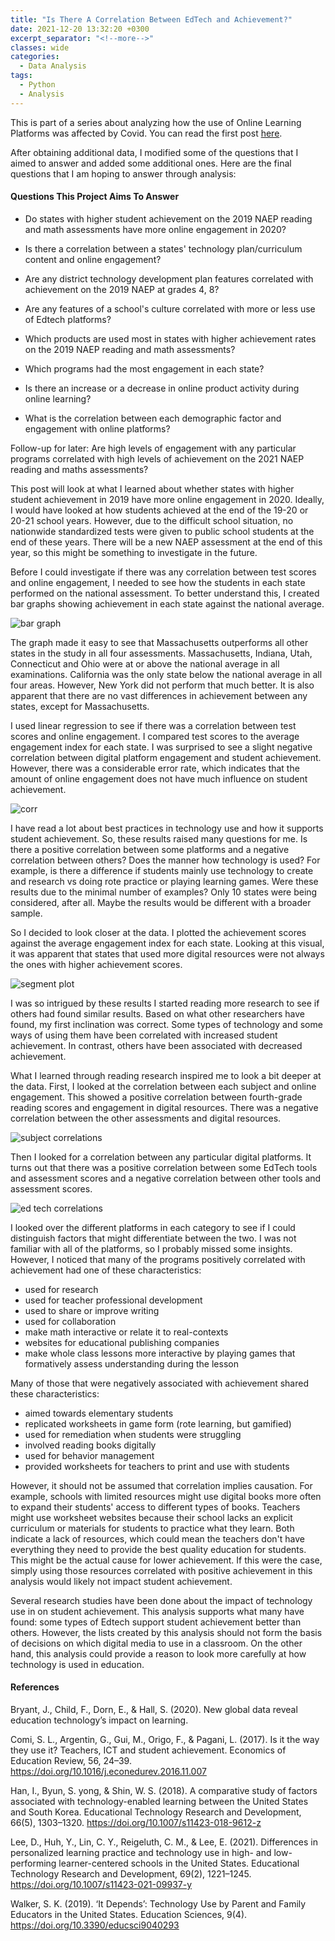 ```yaml
---
title: "Is There A Correlation Between EdTech and Achievement?"
date: 2021-12-20 13:32:20 +0300
excerpt_separator: "<!--more-->"
classes: wide
categories:
  - Data Analysis
tags:
  - Python
  - Analysis
---
```

This is part of a series about analyzing how the use of Online Learning Platforms was affected by Covid.
You can read the first post [here](https://mariannbea.github.io/data%20analysis/covid-impact-on-education/).

After obtaining additional data, I modified some of the questions that I aimed to answer and added some additional ones. Here are the final questions that I am hoping to answer through analysis:

#### Questions This Project Aims To Answer

* Do states with higher student achievement on the 2019 NAEP reading and math assessments have more online engagement in 2020?

* Is there a correlation between a states' technology plan/curriculum content and online engagement?

* Are any district technology development plan features correlated with achievement on the 2019 NAEP at grades 4, 8?

* Are any features of a school's culture correlated with more or less use of Edtech platforms?

* Which products are used most in states with higher achievement rates on the 2019 NAEP reading and math assessments?

* Which programs had the most engagement in each state?

* Is there an increase or a decrease in online product activity during online learning?

* What is the correlation between each demographic factor and engagement with online platforms?

Follow-up for later:  Are high levels of engagement with any particular programs correlated with high levels of achievement on the 2021 NAEP reading and maths assessments? 

This post will look at what I learned about whether states with higher student achievement in 2019 have more online engagement in 2020. Ideally, I would have looked at how students achieved at the end of the 19-20 or 20-21 school years. However, due to the difficult school situation, no nationwide standardized tests were given to public school students at the end of these years. There will be a new NAEP assessment at the end of this year, so this might be something to investigate in the future.

Before I could investigate if there was any correlation between test scores and online engagement, I needed to see how the students in each state performed on the national assessment. To better understand this, I created bar graphs showing achievement in each state against the national average.

![bar graph](https://user-images.githubusercontent.com/83561268/160241745-624cb91e-5ef4-4971-874a-c8cfc0711eeb.PNG)

The graph made it easy to see that Massachusetts outperforms all other states in the study in all four assessments. Massachusetts, Indiana, Utah, Connecticut and Ohio were at or above the national average in all examinations. California was the only state below the national average in all four areas. However, New York did not perform that much better. It is also apparent that there are no vast differences in achievement between any states, except for Massachusetts.

I used linear regression to see if there was a correlation between test scores and online engagement. I compared test scores to the average engagement index for each state. I was surprised to see a slight negative correlation between digital platform engagement and student achievement. However, there was a considerable error rate, which indicates that the amount of online engagement does not have much influence on student achievement.

![corr](https://user-images.githubusercontent.com/83561268/160242130-6fcec481-09ed-479f-94f7-f91045e5c434.PNG)

I have read a lot about best practices in technology use and how it supports student achievement. So, these results raised many questions for me. Is there a positive correlation between some platforms and a negative correlation between others? Does the manner how technology is used? For example, is there a difference if students mainly use technology to create and research vs doing rote practice or playing learning games. Were these results due to the minimal number of examples? Only 10 states were being considered, after all. Maybe the results would be different with a broader sample. 

So I decided to look closer at the data. I plotted the achievement scores against the average engagement index for each state. Looking at this visual, it was apparent that states that used more digital resources were not always the ones with higher achievement scores.

![segment plot](https://user-images.githubusercontent.com/83561268/160243031-9139a399-3012-49d6-8b6b-51837b4ae1f3.PNG)

I was so intrigued by these results I started reading more research to see if others had found similar results. Based on what other researchers have found, my first inclination was correct. Some types of technology and some ways of using them have been correlated with increased student achievement. In contrast, others have been associated with decreased achievement.

What I learned through reading research inspired me to look a bit deeper at the data. First, I looked at the correlation between each subject and online engagement. This showed a positive correlation between fourth-grade reading scores and engagement in digital resources. There was a negative correlation between the other assessments and digital resources. 

![subject correlations](https://user-images.githubusercontent.com/83561268/160243007-21817321-75a9-49fb-9e15-329329fc1f60.PNG)

Then I looked for a correlation between any particular digital platforms. It turns out that there was a positive correlation between some EdTech tools and assessment scores and a negative correlation between other tools and assessment scores. 

![ed tech correlations](https://user-images.githubusercontent.com/83561268/160279277-4b2a0483-d78d-46a5-aab8-d608d455e0f0.PNG)

I looked over the different platforms in each category to see if I could distinguish factors that might differentiate between the two. I was not familiar with all of the platforms, so I probably missed some insights. However, I noticed that many of the programs positively correlated with achievement had one of these characteristics:

* used for research
* used for teacher professional development
* used to share or improve writing
* used for collaboration
* make math interactive or relate it to real-contexts
* websites for educational publishing companies
* make whole class lessons more interactive by playing games that formatively assess understanding during the lesson

Many of those that were negatively associated with achievement shared these characteristics:

* aimed towards elementary students
* replicated worksheets in game form (rote learning, but gamified)
* used for remediation when students were struggling
* involved reading books digitally
* used for behavior management
* provided worksheets for teachers to print and use with students

However, it should not be assumed that correlation implies causation. For example, schools with limited resources might use digital books more often to expand their students' access to different types of books. Teachers might use worksheet websites because their school lacks an explicit curriculum or materials for students to practice what they learn. Both indicate a lack of resources, which could mean the teachers don't have everything they need to provide the best quality education for students. This might be the actual cause for lower achievement. If this were the case, simply using those resources correlated with positive achievement in this analysis would likely not impact student achievement.

Several research studies have been done about the impact of technology use in on student achievement. This analysis supports what many have found: some types of Edtech support student achievement better than others. However, the lists created by this analysis should not form the basis of decisions on which digital media to use in a classroom. On the other hand, this analysis could provide a reason to look more carefully at how technology is used in education.

#### References

Bryant, J., Child, F., Dorn, E., & Hall, S. (2020). New global data reveal education technology’s impact on learning.


Comi, S. L., Argentin, G., Gui, M., Origo, F., & Pagani, L. (2017). Is it the way they use it? Teachers, ICT and student achievement. Economics of Education Review, 56, 24–39. https://doi.org/10.1016/j.econedurev.2016.11.007


Han, I., Byun, S. yong, & Shin, W. S. (2018). A comparative study of factors associated with technology-enabled learning between the United States and South Korea. Educational Technology Research and Development, 66(5), 1303–1320. https://doi.org/10.1007/s11423-018-9612-z


Lee, D., Huh, Y., Lin, C. Y., Reigeluth, C. M., & Lee, E. (2021). Differences in personalized learning practice and technology use in high- and low-performing learner-centered schools in the United States. Educational Technology Research and Development, 69(2), 1221–1245. https://doi.org/10.1007/s11423-021-09937-y


Walker, S. K. (2019). ‘It Depends’: Technology Use by Parent and Family Educators in the United States. Education Sciences, 9(4). https://doi.org/10.3390/educsci9040293
 
